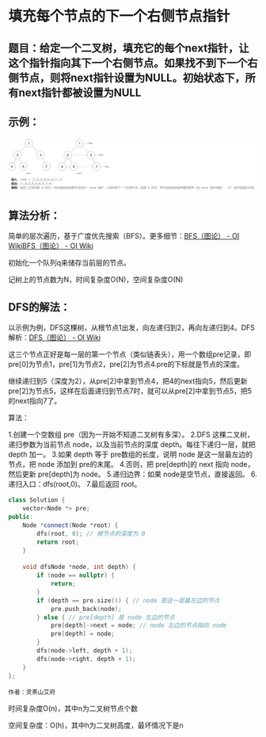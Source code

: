 # 填充每个节点的下一个右侧节点指针

## 题目：给定一个二叉树，填充它的每个next指针，让这个指针指向其下一个右侧节点。如果找不到下一个右侧节点，则将next指针设置为NULL。初始状态下，所有next指针都被设置为NULL



## 示例：

![示例](https://github.com/MioFox/ProjectNoobOJ/blob/master/%E5%A1%AB%E5%85%85%E6%AF%8F%E4%B8%AA%E8%8A%82%E7%82%B9%E7%9A%84%E4%B8%8B%E4%B8%AA%E5%8F%B3%E4%BE%A7%E8%8A%82%E7%82%B9%E6%8C%87%E9%92%88%EF%BC%88BFS%EF%BC%89/%E7%A4%BA%E4%BE%8B.png)



## 算法分析：

简单的层次遍历，基于广度优先搜索（BFS）。更多细节：[BFS（图论） - OI Wiki](https://oi-wiki.org/graph/bfs/)[BFS（图论） - OI Wiki](https://oi-wiki.org/graph/bfs/)

初始化一个队列q来储存当前层的节点。

记树上的节点数为N，时间复杂度O(N)，空间复杂度O(N)



## DFS的解法：

以示例为例，DFS这棵树，从根节点1出发，向左递归到2，再向左递归到4。DFS解析：[DFS（图论） - OI Wiki](https://oi-wiki.org/graph/dfs/)

这三个节点正好是每一层的第一个节点（类似链表头），用一个数组pre记录，即pre[0]为节点1，pre[1]为节点2，pre[2]为节点4.pre的下标就是节点的深度。

继续递归到5（深度为2），从pre[2]中拿到节点4，把4的next指向5，然后更新pre[2]为节点5，这样在后面递归到节点7时，就可以从pre[2]中拿到节点5，把5的next指向7了。

算法：

1.创建一个空数组 pre（因为一开始不知道二叉树有多深）。
2.DFS 这棵二叉树，递归参数为当前节点 node，以及当前节点的深度 depth。每往下递归一层，就把 depth 加一。
3.如果 depth 等于 pre数组的长度，说明 node 是这一层最左边的节点，把 node 添加到 pre的末尾。
4.否则，把 pre[depth]的 next 指向 node，然后更新 pre[depth]为 node。
5.递归边界：如果 node是空节点，直接返回。
6.递归入口：dfs(root,0)。
7.最后返回 root。

```c++
class Solution {
    vector<Node *> pre;
public:
    Node *connect(Node *root) {
        dfs(root, 0); // 根节点的深度为 0
        return root;
    }

    void dfsNode *node, int depth) {
        if (node == nullptr) {
            return;
        }
        if (depth == pre.size()) { // node 是这一层最左边的节点
            pre.push_back(node);
        } else { // pre[depth] 是 node 左边的节点
            pre[depth]->next = node; // node 左边的节点指向 node
            pre[depth] = node;
        }
        dfs(node->left, depth + 1);
        dfs(node->right, depth + 1);
    }
};

作者：灵茶山艾府

```

时间复杂度O(n)，其中n为二叉树节点个数

空间复杂度：O(h)，其中h为二叉树高度，最坏情况下是n


